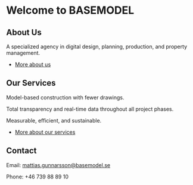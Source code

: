 # Welcome to BASEMODEL

## About Us

A specialized agency in digital design, planning, production, and property management.<br>
- [More about us](about.md)

## Our Services

Model-based construction with fewer drawings.

Total transparency and real-time data throughout all project phases.

Measurable, efficient, and sustainable.<br>
- [More about our services](services.md)

## Contact

Email: mattias.gunnarsson@basemodel.se

Phone: +46 739 88 89 10







